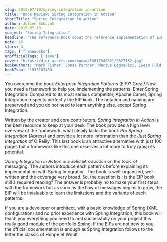 ```yaml
---
slug: 2015/07/10/spring-integration-in-action
title: "Book Review: Spring Integration in Action"
shortTitle: "Spring Integration in Action"
author: Julien Sobczak
date: 2015-07-10
subject: "Spring Integration"
headline: "The reference book about the reference implementation of EIPs. A journey through the framework for beginners and intermediate users."
note: 16
stars: 4
tags: ['frameworks']
unofficialTags: ['java']
cover: "https://d.gr-assets.com/books/1361784282l/9327132.jpg"
bookAuthors: "Mark Fisher, Jonas Partner, Marius Bogoevici, Iwein Fuld"
bookIsbn: '1935182439'
---
```



You overcome the book *Enterprise Integration Patterns* (EIP)? Great! Now, you need a framework to help you implementing the patterns. Enter Spring Integration. Compared to its most serious competitor, Apache Camel, Spring Integration respects perfectly the EIP book. The notation and naming are preserved and you do not need to learn anything else, except Spring Integration.

Written by the creator and core contributors, *Spring Integration in Action* is the best resource to keep at your desk. The book provides a high level overview of the framework, what clearly lacks the book *Pro Spring Integration* (Apress) and provide a lot more information than the *Just Spring Integration* of O'Reilly. This last book is an attractive alternative with just 100 pages but a framework like this one deserves a lot more to truly grasp its potential.

*Spring Integration in Action* is a solid introduction on the topic of messaging. The authors introduce each patterns before explaining its implementation with Spring Integration. The book is well-organized, well-written and the coverage very broad. So, the question is : is the EIP book still a required reading? The answer is probably no to make your first steps with the framework but as soon as the flow of messages begins to grow, the EIP will be invaluable to learn the limitations and the variants of each patterns.

If you are a developer or architect, with a basic knowledge of Spring (XML configuration) and no prior experience with Spring Integration, this book will teach you everything you need to add successfully on your project this really good module of the portfolio Spring. If the EIPs are not new to you, the official documentation is enough as Spring Integration follows to the letter the classic of Hohpe et Woolf.

